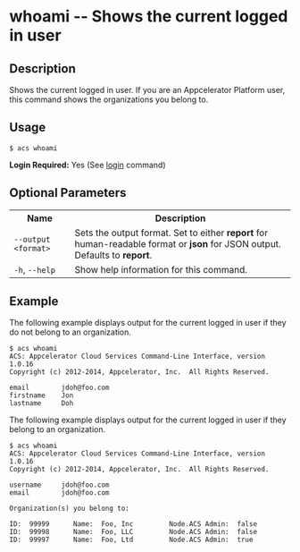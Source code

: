 
# whoami -- Shows the current logged in user

## Description

Shows the current logged in user. If you are an Appcelerator Platform user, this command shows the
organizations you belong to.

## Usage

`$ acs whoami`

**Login Required:** Yes (See [login](#!/guide/node_cli_login) command)

## Optional Parameters

<table class="doc-table">
    <tbody>
        <tr>
            <th>Name</th>
            <th>Description</th>
        </tr>
        <tr>
            <td><code>--output &lt;format&gt;</code></td>
            <td>Sets the output format.  Set to either <b>report</b> for human-readable format
                or <b>json</b> for JSON output.  Defaults to <b>report</b>.
             </td>
        </tr>
        <tr>
            <td><code>-h</code>, <code>--help</code></td>
            <td>Show help information for this command.</td>
        </tr>
    </tbody>
</table>

## Example

The following example displays output for the current logged in user if they do not belong
to an organization.

    $ acs whoami
    ACS: Appcelerator Cloud Services Command-Line Interface, version 1.0.16
    Copyright (c) 2012-2014, Appcelerator, Inc.  All Rights Reserved.

    email        jdoh@foo.com
    firstname    Jon
    lastname     Doh


The following example displays output for the current logged in user if they belong to an
organization.
    
    $ acs whoami
    ACS: Appcelerator Cloud Services Command-Line Interface, version 1.0.16
    Copyright (c) 2012-2014, Appcelerator, Inc.  All Rights Reserved.

    username     jdoh@foo.com
    email        jdoh@foo.com

    Organization(s) you belong to:

    ID:  99999      Name:  Foo, Inc         Node.ACS Admin:  false
    ID:  99998      Name:  Foo, LLC         Node.ACS Admin:  false
    ID:  99997      Name:  Foo, Ltd         Node.ACS Admin:  true



